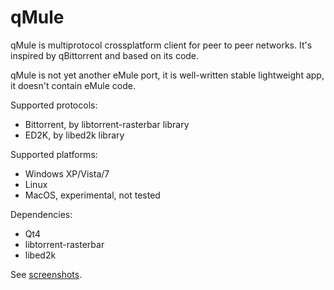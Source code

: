 qMule
=======

qMule is multiprotocol crossplatform client for peer to peer networks.
It's inspired by qBittorrent and based on its code.

qMule is not yet another eMule port, it is well-written stable lightweight app, it doesn't contain eMule code.

Supported protocols:
- Bittorrent, by libtorrent-rasterbar library
- ED2K, by libed2k library

Supported platforms:
- Windows XP/Vista/7
- Linux
- MacOS, experimental, not tested

Dependencies:
- Qt4
- libtorrent-rasterbar
- libed2k

See [screenshots](https://github.com/qmule/qmule/wiki/Screenshots).
